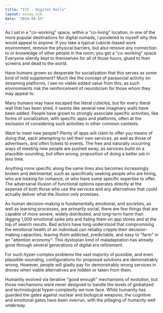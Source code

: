 ```yaml
---
title: "172 - Digital Walls"
layout: essay.njk
date: "2024-04-19"
---
```


As I sat in a "co-working" space, within a "co-living" location, in one of the more popular destinations for digital nomads, I pondered to myself why this would appeal to anyone. If you take a typical cubicle-based work environment, remove the physical barriers, but also remove any connection to or knowledge of other people in the room, you get a "co-working" space. Everyone silently kept to themselves for all of those hours, glued to their screens and dead to the world.

Have humans grown so desperate for socialization that this serves as some kind of mild supplement? Much like the concept of parasocial activity on streaming platforms, I see no viable added value from this, as such environments risk the reinforcement of neuroticism for those whom they may appeal to.

Many humans may have escaped the literal cubicles, but for every literal wall that has been shed, it seems like several new imaginary walls have been added. People have grown to strongly associate specific activities, like forms of socialization, with specific apps and platforms, often at the exclusion of considering such activities in other common contexts.

Want to meet new people? Plenty of apps will claim to offer you means of doing that, each attempting to sell their own services, as well as those of advertisers, and often tickets to events. The free and naturally occurring ways of meeting new people are pushed away, as services build on a plausible-sounding, but often wrong, proposition of doing a better job in less time.

Anything more specific along the same lines also becomes increasingly broken and detrimental, such as specifically seeking people who are hiring, who are looking for romance, or who have some specific expertise to offer. The adversarial illusion of functional options operates directly at the expense of both those who use the services and any alternatives that could actually deliver what the illusion only promises.

As human decision-making is fundamentally emotional, and societies, as well as learning processes, are primarily social, there are few things that are capable of more severe, widely distributed, and long-term harm than digging 1,000 emotional spike pits and listing them on app stores and at the top of search results. Bad actors have long understood that compromising the emotional health of an individual can reliably cripple their decision-making capacities, leaving them addicted, predictable, and easy to "farm" in an "attention economy". This dystopian kind of maladaptation has already gone through several generations of digital era refinement.

For such hyper-complex problems the vast majority of possible, and even plausible-sounding, configurations for proposed solutions are demonstrably wrong. However, people will gladly pay for demonstrably wrong services in droves when viable alternatives are hidden or taken from them.

Humanity evolved via iterative "good enough" mechanisms of evolution, but those mechanisms were never designed to handle the levels of globalized and technological hyper-complexity we now face. While humanity has guarded the gates against nuclear and biological weapons, the cognitive and emotional gates have been overrun, with the pillaging of humanity well underway.
